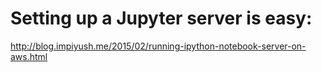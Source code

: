 # Setting up a Jupyter server is easy:

http://blog.impiyush.me/2015/02/running-ipython-notebook-server-on-aws.html

